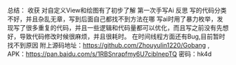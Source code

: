 总结：
收获
对自定义View和绘图有了初步了解
第一次手写Ai
反思
写的代码分类不好，并且杂乱无章，写到后面自己都找不到方法在哪
写ai时用了暴力枚举，发现写了很多重复的代码，并且一些逻辑和代码量都可以优化，而且写之前没有先想好，导致代码修改时候很麻烦，并且很耗时。
在时间线程方面还有Bug,目前暂时找不到原因
附上源码地址：https://github.com/Zhouyulin1220/Gobang ,
APK：https://pan.baidu.com/s/1RBSnrapfmy6U7ciblnepTQ 密码：hk4d
